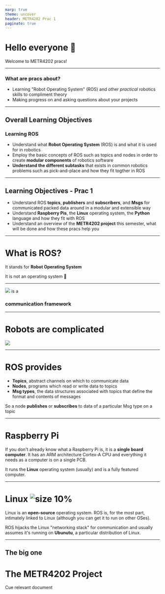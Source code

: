 ```yaml
---
marp: true
theme: uncover
header: METR4202 Prac 1
paginate: true
---
```


<!--_class: invert -->
# Hello everyone :robot:
Welcome to METR4202 pracs!

---
<!-- backgroundColor: beige -->
### What are pracs about?
- Learning "Robot Operating System" (ROS) and other *practical* robotics skills to compliment theory
- Making progress on and asking questions about your projects

--- 
<!-- class: smol -->
## Overall Learning Objectives
### Learning ROS
- Understand what **Robot Operating System** (ROS) is and what it is used for in robotics
- Employ the basic concepts of ROS such as topics and nodes in order to create **modular components** of robotics software  
- **Understand the different subtasks** that exists in common robotics problems such as pick-and-place and how they fit togther in ROS

---
## Learning Objectives - Prac 1
- Understand ROS **topics**, **publishers** and **subscribers**, and **Msgs** for communicated packed data around in a modular and extensible way
- Understand **Raspberry Pis**, the **Linux** operating system, the **Python** language and how they fit with ROS
- Understand an overview of the **METR4202 project** this semester, what will be done and how these pracs help you
---
<!--backgroundColor: default -->
<!-- _class: big invert -->
# What is ROS?
It stands for **Robot Operating System**

It is not an operating system :thinking: 

---
<!-- _class: big 
backgroundColor: beige -->
![](2021-07-24-19-28-37.png)
is a
### communication framework

---
# Robots are complicated
![](2021-07-24-19-39-03.png)

---
<!--class:  --> 
# ROS provides
- **Topics**, abstract channels on which to communicate data
- **Nodes**, programs which read or write data to topics 
- **Msg types**, the data structures associated with topics that define the format and contents of messages

So a node **publishes** or **subscribes** to data of a particular Msg type on a topic

---
# Raspberry Pi
If you don't already know what a Raspberry Pi is, it is a **single board computer**. It has an ARM architecture Cortex-A CPU and everything it needs as a computer is on a single PCB.

It runs the **Linux** operating system (usually) and is a fully featured computer. 

---
# Linux  ![size 10%](2021-07-24-19-50-00.png)
Linux is an **open-source** operating system. ROS is, for the most part, intimately linked to Linux (although you can get it to run on other OSes).

ROS hijacks the Linux "networking stack" for communication and usually assumes it's running on **Ubunutu**, a particular distribution of Linux. 

---
## The big one
# The METR4202 Project
Cue relevant document
<style>
section.leftt h1, section.left h3, section.left p, section.left li, section.left ul {
  text-align: left;
}
section.left ul, section.left li {
    padding: 10;
    margin: 0;
}
section.big p, section.big ul {
  font-size: 50px;
  font-weight: 400;
}

section.smol ul {
  font-size: 35px;
  font-weight: 300;
}

</style>
